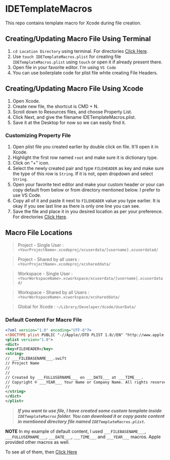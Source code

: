 # IDETemplateMacros
This repo contains template macro for Xcode during file creation.

## Creating/Updating Macro File Using Terminal

1. `cd Location Directory` using terminal. For directories [Click Here](https://github.com/rehannali/ide-template-macros/edit/main/README.md#macro-file-locations).
2. Use `touch IDETemplateMacros.plist` for creating file `IDETemplateMacros.plist` using `touch` or open it if already present there.
3. Open file in your favorite editor. I'm using `VS Code`
4. You can use boilerplate code for plist file white creating File Headers.

## Creating/Updating Macro File Using Xcode

1. Open Xcode.
2. Create new file, the shortcut is CMD + N.
3. Scroll down to Resources files, and choose Property List.
4. Click Next, and give the filename IDETemplateMacros.plist.
5. Save it at the Desktop for now so we can easily find it.

### Customizing Property File

1. Open plist file you created earlier by double click on file. It'll open it in Xcode.
2. Highlight the first row named `root` and make sure it is dictionary type.
3. Click on "+" icon.
4. Select the newly created pair and type `FILEHEADER` as key and make sure the type of this row is `String`. If it is not, open dropdown and select `String`.
5. Open your favorite text editor and make your custom header or your can copy default from below or from directory mentioned below. I prefer to use VS Code.
6. Copy all of it and paste it next to `FILEHEADER` value you type earlier. It is okay if you see last line as there is only one line you can see.
7. Save the file and place it in you desired location as per your preference. For directories [Click Here](https://github.com/rehannali/ide-template-macros/edit/main/README.md#macro-file-locations).

## Macro File Locations

> Project - Single User :
`<YourProjectName>.xcodeproj/xcuserdata/[username].xcuserdatad/`

> Project - Shared by all users :
`<YourProjectName>.xcodeproj/xcshareddata/`

> Workspace - Single User :
`<YourWorkspaceName>.xcworkspace/xcuserdata/[username].xcuserdatad/`

> Workspace - Shared by all Users :
`<YourWorkspaceName>.xcworkspace/xcshareddata/`

> Global for Xcode :
`~/Library/Developer/Xcode/UserData/`

### Default Content For Macro File
```xml
<?xml version="1.0" encoding="UTF-8"?>
<!DOCTYPE plist PUBLIC "-//Apple//DTD PLIST 1.0//EN" "http://www.apple.com/DTDs/PropertyList-1.0.dtd">
<plist version="1.0">
<dict>
<key>FILEHEADER</key>
<string>
// ___FILEBASENAME___.swift
// Project Name
// 
// 
// Created by ___FULLUSERNAME___ on ___DATE___ at ___TIME___.
// Copyright © ___YEAR___ Your Name or Company Name. All rights reserved.
// 
</string>
</dict>
</plist>
```

> ***If you want to use file, I have created some custom template inside `IDETemplateMacros` folder.
You can download it or copy paste content in mentioned directory file named `IDETemplateMacros.plist`.***

**NOTE**
In my example of default content, I used `___FILEBASENAME___`, `___FULLUSERNAME___`, `___DATE___`, `___TIME___` and `___YEAR___` macros. 
Apple provided other macros as well.

To see all of them, then [Click Here](https://help.apple.com/xcode/mac/current/#/dev7fe737ce0)

